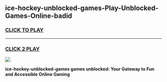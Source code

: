 
## ice-hockey-unblocked-games-Play-Unblocked-Games-Online-badid
<h3>
<a href="https://premium76.site?title=ice-hockey-unblocked-games&ref=25A">CLICK TO PLAY</a></h3>
<hr>

<h3>
<a href="https://premium76.site?title=ice-hockey-unblocked-games&ref=25A">CLICK 2 PLAY</a>
  
</h3>

<a href="https://premium76.site?title=ice-hockey-unblocked-games&ref=25A"><img src="https://clearcache.store/games.png"></a>


**ice-hockey-unblocked-games games unblocked: Your Gateway to Fun and Accessible Online Gaming**
